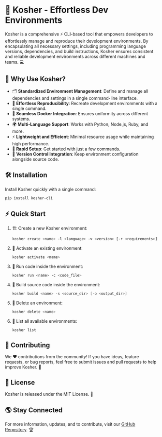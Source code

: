 # 🚀 Kosher - Effortless Dev Environments

Kosher is a comprehensive ⚡ CLI-based tool that empowers developers to effortlessly manage and reproduce their development environments. By encapsulating all necessary settings, including programming language versions, dependencies, and build instructions, Kosher ensures consistent and reliable development environments across different machines and teams. 💻

## 🌟 Why Use Kosher?
- 🗂 **Standardized Environment Management**: Define and manage all dependencies and settings in a single command-line interface.
- 🔁 **Effortless Reproducibility**: Recreate development environments with a single command.
- 🐳 **Seamless Docker Integration**: Ensures uniformity across different systems.
- 🌍 **Multi-Language Support**: Works with Python, Node.js, Ruby, and more.
- ⚡ **Lightweight and Efficient**: Minimal resource usage while maintaining high performance.
- 🚀 **Rapid Setup**: Get started with just a few commands.
- 🔄 **Version Control Integration**: Keep environment configuration alongside source code.

## 🛠️ Installation
Install Kosher quickly with a single command:
```sh
pip install kosher-cli
```

## ⚡ Quick Start
1. 🏗 Create a new Kosher environment:
   ```sh
   kosher create <name> -l <language> -v <version> [-r <requirements>]
   ```
2. 🚀 Activate an existing environment:
   ```sh
   kosher activate <name>
   ```
3. 🏃 Run code inside the environment:
   ```sh
   kosher run <name> -c <code_file>
   ```
4. 🔨 Build source code inside the environment:
   ```sh
   kosher build <name> -s <source_dir> [-o <output_dir>]
   ```
5. 🛑 Delete an environment:
   ```sh
   kosher delete <name>
   ```
6. 📜 List all available environments:
   ```sh
   kosher list
   ```


## 🤝 Contributing
We ❤️ contributions from the community! If you have ideas, feature requests, or bug reports, feel free to submit issues and pull requests to help improve Kosher. 🚀

## 📜 License
Kosher is released under the MIT License. 📄

## 🌎 Stay Connected
For more information, updates, and to contribute, visit our [GitHub Repository](https://github.com/voidisnull/kosher). 🏆

